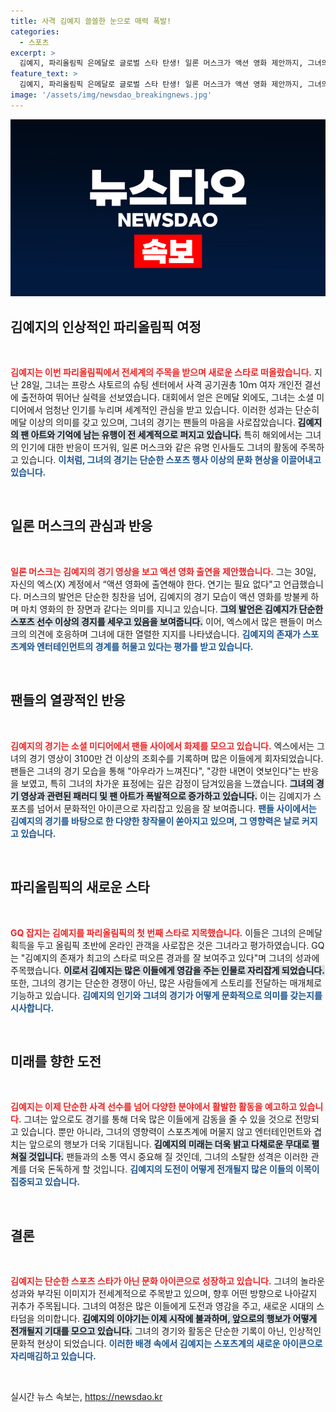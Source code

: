 ```yaml
---
title: 사격 김예지 쓸쓸한 눈으로 매력 폭발!
categories:
  - 스포츠
excerpt: >
  김예지, 파리올림픽 은메달로 글로벌 스타 탄생! 일론 머스크가 액션 영화 제안까지, 그녀의 매력에 빠진 팬들은 팬아트를 쏟아내고 있습니다. 신비로운 표정과 강한 내면이 모두를 사로잡은 그녀의 이야기를 만나보세요!
feature_text: >
  김예지, 파리올림픽 은메달로 글로벌 스타 탄생! 일론 머스크가 액션 영화 제안까지, 그녀의 매력에 빠진 팬들은 팬아트를 쏟아내고 있습니다. 신비로운 표정과 강한 내면이 모두를 사로잡은 그녀의 이야기를 만나보세요!
image: '/assets/img/newsdao_breakingnews.jpg'
---
```


<p><img src="/assets/img/newsdao_breakingnews.jpg" alt="ranknews 속보" /></p>

<h2 data-ke-size="size26">김예지의 인상적인 파리올림픽 여정</h2>

<p data-ke-size="size16">&nbsp;</p>

<p><b><span style="color: #ee2323;">김예지는 이번 파리올림픽에서 전세계의 주목을 받으며 새로운 스타로 떠올랐습니다.</span></b> 지난 28일, 그녀는 프랑스 샤토르의 슈팅 센터에서 사격 공기권총 10ｍ 여자 개인전 결선에 출전하여 뛰어난 실력을 선보였습니다. 대회에서 얻은 은메달 외에도, 그녀는 소셜 미디어에서 엄청난 인기를 누리며 세계적인 관심을 받고 있습니다. 이러한 성과는 단순히 메달 이상의 의미를 갖고 있으며, 그녀의 경기는 팬들의 마음을 사로잡았습니다. <b><span style="background-color: #21538527;">김예지의 팬 아트와 기억에 남는 유행이 전 세계적으로 퍼지고 있습니다.</span></b> 특히 해외에서는 그녀의 인기에 대한 반응이 뜨거워, 일론 머스크와 같은 유명 인사들도 그녀의 활동에 주목하고 있습니다. <b><span style="color: #1a5490;">이처럼, 그녀의 경기는 단순한 스포츠 행사 이상의 문화 현상을 이끌어내고 있습니다.</span></b></p>

<p data-ke-size="size16">&nbsp;</p>

<h2 data-ke-size="size26">일론 머스크의 관심과 반응</h2>

<p data-ke-size="size16">&nbsp;</p>

<p><b><span style="color: #ee2323;">일론 머스크는 김예지의 경기 영상을 보고 액션 영화 출연을 제안했습니다.</span></b> 그는 30일, 자신의 엑스(X) 계정에서 “액션 영화에 출연해야 한다. 연기는 필요 없다"고 언급했습니다. 머스크의 발언은 단순한 칭찬을 넘어, 김예지의 경기 모습이 액션 영화를 방불케 하며 마치 영화의 한 장면과 같다는 의미를 지니고 있습니다. <b><span style="background-color: #21538527;">그의 발언은 김예지가 단순한 스포츠 선수 이상의 경지를 세우고 있음을 보여줍니다.</span></b> 이어, 엑스에서 많은 팬들이 머스크의 의견에 호응하며 그녀에 대한 열렬한 지지를 나타냈습니다. <b><span style="color: #1a5490;">김예지의 존재가 스포츠계와 엔터테인먼트의 경계를 허물고 있다는 평가를 받고 있습니다.</span></b></p>

<p data-ke-size="size16">&nbsp;</p>

<h2 data-ke-size="size26">팬들의 열광적인 반응</h2>

<p data-ke-size="size16">&nbsp;</p>

<p><b><span style="color: #ee2323;">김예지의 경기는 소셜 미디어에서 팬들 사이에서 화제를 모으고 있습니다.</span></b> 엑스에서는 그녀의 경기 영상이 3100만 건 이상의 조회수를 기록하며 많은 이들에게 회자되었습니다. 팬들은 그녀의 경기 모습을 통해 "아우라가 느껴진다", "강한 내면이 엿보인다"는 반응을 보였고, 특히 그녀의 차가운 표정에는 깊은 감정이 담겨있음을 느꼈습니다. <b><span style="background-color: #21538527;">그녀의 경기 영상과 관련된 패러디 및 팬 아트가 폭발적으로 증가하고 있습니다.</span></b> 이는 김예지가 스포츠를 넘어서 문화적인 아이콘으로 자리잡고 있음을 잘 보여줍니다. <b><span style="color: #1a5490;">팬들 사이에서는 김예지의 경기를 바탕으로 한 다양한 창작물이 쏟아지고 있으며, 그 영향력은 날로 커지고 있습니다.</span></b></p>

<p data-ke-size="size16">&nbsp;</p>

<h2 data-ke-size="size26">파리올림픽의 새로운 스타</h2>

<p data-ke-size="size16">&nbsp;</p>

<p><b><span style="color: #ee2323;">GQ 잡지는 김예지를 파리올림픽의 첫 번째 스타로 지목했습니다.</span></b> 이들은 그녀의 은메달 획득을 두고 올림픽 초반에 온라인 관객을 사로잡은 것은 그녀라고 평가하였습니다. GQ는 "김예지의 존재가 최고의 스타로 떠오른 경과를 잘 보여주고 있다"며 그녀의 성과에 주목했습니다. <b><span style="background-color: #21538527;">이로서 김예지는 많은 이들에게 영감을 주는 인물로 자리잡게 되었습니다.</span></b> 또한, 그녀의 경기는 단순한 경쟁이 아닌, 많은 사람들에게 스토리를 전달하는 매개체로 기능하고 있습니다. <b><span style="color: #1a5490;">김예지의 인기와 그녀의 경기가 어떻게 문화적으로 의미를 갖는지를 시사합니다.</span></b></p>

<p data-ke-size="size16">&nbsp;</p>

<h2 data-ke-size="size26">미래를 향한 도전</h2>

<p data-ke-size="size16">&nbsp;</p>

<p><b><span style="color: #ee2323;">김예지는 이제 단순한 사격 선수를 넘어 다양한 분야에서 활발한 활동을 예고하고 있습니다.</span></b> 그녀는 앞으로도 경기를 통해 더욱 많은 이들에게 감동을 줄 수 있을 것으로 전망되고 있습니다. 뿐만 아니라, 그녀의 영향력이 스포츠계에 머물지 않고 엔터테인먼트와 겹치는 앞으로의 행보가 더욱 기대됩니다. <b><span style="background-color: #21538527;">김예지의 미래는 더욱 밝고 다채로운 무대로 펼쳐질 것입니다.</span></b> 팬들과의 소통 역시 중요해 질 것인데, 그녀의 소탈한 성격은 이러한 관계를 더욱 돈독하게 할 것입니다. <b><span style="color: #1a5490;">김예지의 도전이 어떻게 전개될지 많은 이들의 이목이 집중되고 있습니다.</span></b></p>

<p data-ke-size="size16">&nbsp;</p>

<h2 data-ke-size="size26">결론</h2>

<p data-ke-size="size16">&nbsp;</p>

<p><b><span style="color: #ee2323;">김예지는 단순한 스포츠 스타가 아닌 문화 아이콘으로 성장하고 있습니다.</span></b> 그녀의 놀라운 성과와 부각된 이미지가 전세계적으로 주목받고 있으며, 향후 어떤 방향으로 나아갈지 귀추가 주목됩니다. 그녀의 여정은 많은 이들에게 도전과 영감을 주고, 새로운 시대의 스타덤을 의미합니다. <b><span style="background-color: #21538527;">김예지의 이야기는 이제 시작에 불과하며, 앞으로의 행보가 어떻게 전개될지 기대를 모으고 있습니다.</span></b> 그녀의 경기와 활동은 단순한 기록이 아닌, 인상적인 문화적 현상이 되었습니다. <b><span style="color: #1a5490;">이러한 배경 속에서 김예지는 스포츠계의 새로운 아이콘으로 자리매김하고 있습니다.</span></b></p>

<p data-ke-size="size16">&nbsp;</p>
실시간 뉴스 속보는, <a href="https://newsdao.kr" rel="dofollow">https://newsdao.kr</a>


